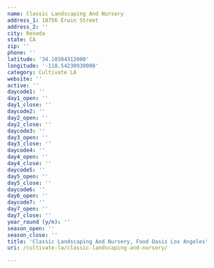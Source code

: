 ```yaml
---
name: Classic Landscaping And Nursery
address_1: 18756 Erwin Street
address_2: ''
city: Reseda
state: CA
zip: ''
phone: ''
latitude: '34.18384312000'
longitude: '-118.54230930000'
category: Cultivate LA
website: ''
active: ''
daycode1: ''
day1_open: ''
day1_close: ''
daycode2: ''
day2_open: ''
day2_close: ''
daycode3: ''
day3_open: ''
day3_close: ''
daycode4: ''
day4_open: ''
day4_close: ''
daycode5: ''
day5_open: ''
day5_close: ''
daycode6: ''
day6_open: ''
daycode7: ''
day7_open: ''
day7_close: ''
year_round (y/n): ''
season_open: ''
season_close: ''
title: 'Classic Landscaping And Nursery, Food Oasis Los Angeles'
uri: /cultivate-la/classic-landscaping-and-nursery/

---
```

